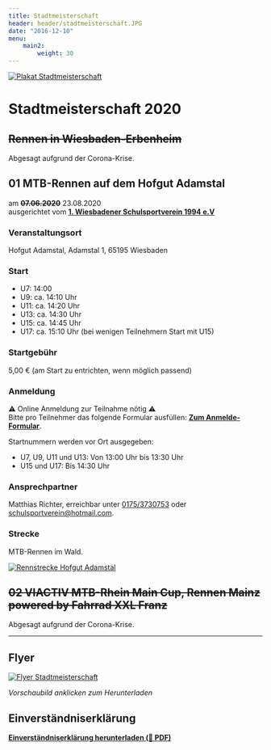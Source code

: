 ```yaml
---
title: Stadtmeisterschaft
header: header/stadtmeisterschaft.JPG
date: "2016-12-10"
menu: 
    main2:
        weight: 30
---
```


[![Plakat  Stadtmeisterschaft](stadtmeisterschaft/plakat_640.png)](stadtmeisterschaft/Stadtmeisterschaft-Plakat.pdf)

# Stadtmeisterschaft 2020

## <strike>Rennen in Wiesbaden-Erbenheim</strike>

<span class="canceled">Abgesagt aufgrund der Corona-Krise.</span>

## 01 MTB-Rennen auf dem Hofgut Adamstal

am <strike>**07.06.2020**</strike> <span class="canceled">23.08.2020</span>  
ausgerichtet vom **[1. Wiesbadener Schulsportverein 1994 e.V](http://www.schulsportverein.de)**

### Veranstaltungsort
Hofgut Adamstal, Adamstal 1, 65195 Wiesbaden  

### Start

* U7: 14:00
* U9: ca. 14:10 Uhr
* U11: ca. 14:20 Uhr
* U13: ca. 14:30 Uhr
* U15: ca. 14:45 Uhr
* U17: ca. 15:10 Uhr (bei wenigen Teilnehmern Start mit U15)  

### Startgebühr
5,00 € (am Start zu entrichten, wenn möglich passend)  

### Anmeldung

⚠️ Online Anmeldung zur Teilnahme nötig ⚠️  
Bitte pro Teilnehmer das folgende Formular ausfüllen: **[Zum Anmelde-Formular](https://forms.gle/9p7SHvkysXUiAt21A)**.

Startnummern werden vor Ort ausgegeben:   

* U7, U9, U11 und U13: Von 13:00 Uhr bis 13:30 Uhr
* U15 und U17: Bis 14:30 Uhr

### Ansprechpartner
Matthias Richter, erreichbar unter [0175/3730753](tel:+491753730753) oder [schulsportverein@hotmail.com](mailto:schulsportverein@hotmail.com).

### Strecke

MTB-Rennen im Wald.

[![Rennstrecke Hofgut Adamstal](stadtmeisterschaft/lageplan-amt_2018.jpg)](stadtmeisterschaft/lageplan-amt_2018.jpg)


## <strike>02 VIACTIV MTB-Rhein Main Cup, Rennen Mainz powered by Fahrrad XXL Franz</strike>

<span class="canceled">Abgesagt aufgrund der Corona-Krise.</span>

---

## Flyer

[![Flyer Stadtmeisterschaft](stadtmeisterschaft/flyer_640.png)](stadtmeisterschaft/Stadtmeisterschaft-Flyer.pdf)

*Vorschaubild anklicken zum Herunterladen*

## Einverständniserklärung

**[Einverständniserklärung herunterladen (📄 PDF)](stadtmeisterschaft/SM-Einverstaendniserklaerung-ab-2019.pdf)**
